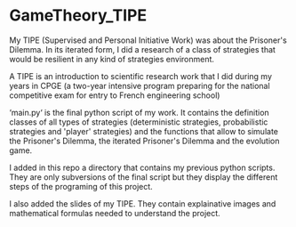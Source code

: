 # GameTheory_TIPE
My TIPE (Supervised and Personal Initiative Work) was about the Prisoner's Dilemma. In its iterated form, I did a research of a class of strategies that would be resilient in any kind of strategies environment.

A TIPE is an introduction to scientific research work that I did during my years in CPGE (a two-year intensive program preparing for the national competitive exam for entry to French engineering school)

‘main.py‘ is the final python script of my work. It contains the definition classes of all types of strategies (deterministic strategies, probabilistic strategies and 'player' strategies) and the functions that allow to simulate the Prisoner's Dilemma, the iterated Prisoner's Dilemma and the evolution game.

I added in this repo a directory that contains my previous python scripts. They are only subversions of the final script but they display the different steps of the programing of this project.

I also added the slides of my TIPE. They contain explainative images and mathematical formulas needed to understand the project.
